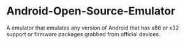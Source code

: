 # Android-Open-Source-Emulator
A emulator that emulates any version of Android that has x86 or x32 support or firmware packages grabbed from official devices.
